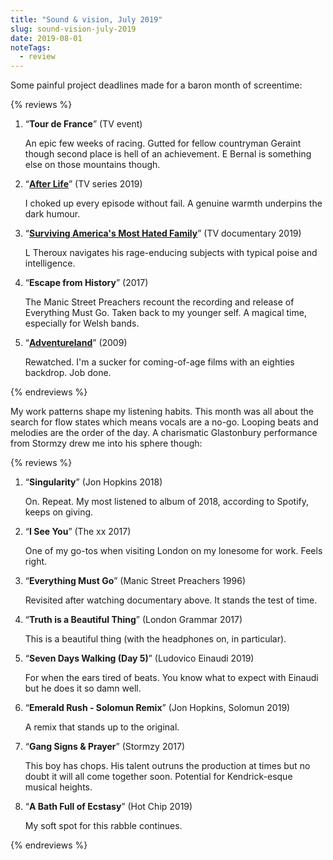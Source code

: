 ```yaml
---
title: "Sound & vision, July 2019"
slug: sound-vision-july-2019
date: 2019-08-01
noteTags:
  - review
---
```


Some painful project deadlines made for a baron month of screentime:

{% reviews %}

1. “**Tour de France**” (TV event) 

    An epic few weeks of racing. Gutted for fellow countryman Geraint though second place is hell of an achievement. E Bernal is something else on those mountains though.

2. “**[After Life](https://www.imdb.com/title/tt8398600/)**” (TV series 2019) 

    I choked up every episode without fail. A genuine warmth underpins the dark humour.

3. “**[Surviving America's Most Hated Family](https://www.imdb.com/title/tt10639076/?ref_=nm_flmg_wr_1)**” (TV documentary 2019) 

    L Theroux navigates his rage-enducing subjects with typical poise and intelligence.

4. “**Escape from History**” (2017) 

    The Manic Street Preachers recount the recording and release of Everything Must Go. Taken back to my younger self. A magical time, especially for Welsh bands.

5. “**[Adventureland](https://www.imdb.com/title/tt1091722/)**” (2009) 

    Rewatched. I'm a sucker for coming-of-age films with an eighties backdrop. Job done.

{% endreviews %}

My work patterns shape my listening habits. This month was all about the search for flow states which means vocals are a no-go. Looping beats and melodies are the order of the day. A charismatic Glastonbury performance from Stormzy drew me into his sphere though:

{% reviews %}

1. “**Singularity**” (Jon Hopkins 2018) 

    On. Repeat. My most listened to album of 2018, according to Spotify, keeps on giving.

2. “**I See You**” (The xx 2017) 

    One of my go-tos when visiting London on my lonesome for work. Feels right.

3. “**Everything Must Go**” (Manic Street Preachers 1996) 

    Revisited after watching documentary above. It stands the test of time.

4. “**Truth is a Beautiful Thing**” (London Grammar 2017) 

    This is a beautiful thing (with the headphones on, in particular).

5. “**Seven Days Walking (Day 5)**” (Ludovico Einaudi 2019) 

    For when the ears tired of beats. You know what to expect with Einaudi but he does it so damn well.

6. “**Emerald Rush - Solomun Remix**” (Jon Hopkins, Solomun 2019) 

    A remix that stands up to the original.

7. “**Gang Signs & Prayer**” (Stormzy 2017) 

    This boy has chops. His talent outruns the production at times but no doubt it will all come together soon. Potential for Kendrick-esque musical heights.

8. “**A Bath Full of Ecstasy**” (Hot Chip 2019) 

    My soft spot for this rabble continues.

{% endreviews %}
